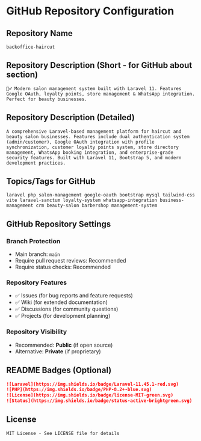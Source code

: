 # GitHub Repository Configuration

## Repository Name
```
backoffice-haircut
```

## Repository Description (Short - for GitHub about section)
```
💇‍♂️ Modern salon management system built with Laravel 11. Features Google OAuth, loyalty points, store management & WhatsApp integration. Perfect for beauty businesses.
```

## Repository Description (Detailed)
```
A comprehensive Laravel-based management platform for haircut and beauty salon businesses. Features include dual authentication system (admin/customer), Google OAuth integration with profile synchronization, customer loyalty points system, store directory management, WhatsApp booking integration, and enterprise-grade security features. Built with Laravel 11, Bootstrap 5, and modern development practices.
```

## Topics/Tags for GitHub
```
laravel php salon-management google-oauth bootstrap mysql tailwind-css vite laravel-sanctum loyalty-system whatsapp-integration business-management crm beauty-salon barbershop management-system
```

## GitHub Repository Settings

### Branch Protection
- Main branch: `main` 
- Require pull request reviews: Recommended
- Require status checks: Recommended

### Repository Features
- ✅ Issues (for bug reports and feature requests)
- ✅ Wiki (for extended documentation)  
- ✅ Discussions (for community questions)
- ✅ Projects (for development planning)

### Repository Visibility
- Recommended: **Public** (if open source)
- Alternative: **Private** (if proprietary)

## README Badges (Optional)
```markdown
![Laravel](https://img.shields.io/badge/Laravel-11.45.1-red.svg)
![PHP](https://img.shields.io/badge/PHP-8.2+-blue.svg)
![License](https://img.shields.io/badge/license-MIT-green.svg)
![Status](https://img.shields.io/badge/status-active-brightgreen.svg)
```

## License
```
MIT License - See LICENSE file for details
```
